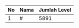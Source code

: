 | No | Nama            | Jumlah Level |
|----|-----------------|--------------|
| 1  | #    |    5891        |
